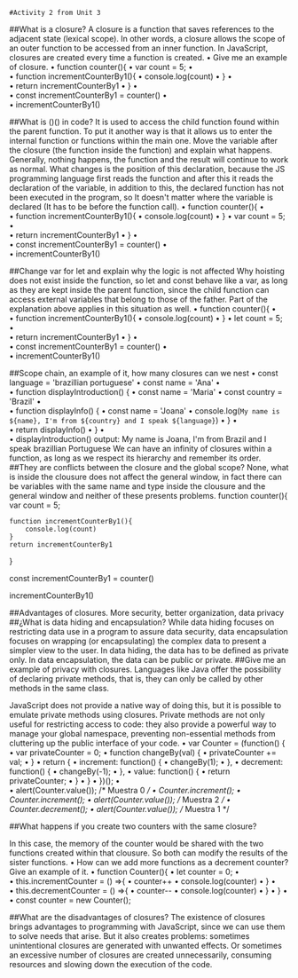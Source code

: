 
	#Activity 2 from Unit 3
    
##What is a closure? 
A closure is a function that saves references to the adjacent state (lexical scope). In other words, a closure allows the scope of an outer function to be accessed from an inner function. In JavaScript, closures are created every time a function is created.
•	Give me an example of closure. 
•	function counter(){
•	    var count = 5;
•	    
•	    function incrementCounterBy1(){
•	        console.log(count)
•	    }
•	
•	    return incrementCounterBy1
•	}
•	
•	const incrementCounterBy1 = counter()
•	
•	incrementCounterBy1()

##What is ()() in code? 
It is used to access the child function found within the parent function. To put it another way is that it allows us to enter the internal function or functions within the main one.
Move the variable after the closure (the function inside the function) and explain what happens. 
Generally, nothing happens, the function and the result will continue to work as normal. What changes is the position of this declaration, because the JS programming language first reads the function and after this it reads the declaration of the variable, in addition to this, the declared function has not been executed in the program, so It doesn't matter where the variable is declared (It has to be before the function call).
•	function counter(){
•	    
•	    function incrementCounterBy1(){
•	        console.log(count)
•	    }
•	    var count = 5;
•	
•	    return incrementCounterBy1
•	}
•	
•	const incrementCounterBy1 = counter()
•	
•	incrementCounterBy1()

##Change var for let and explain why the logic is not affected 
Why hoisting does not exist inside the function, so let and const behave like a var, as long as they are kept inside the parent function, since the child function can access external variables that belong to those of the father. Part of the explanation above applies in this situation as well.
•	function counter(){
•	    
•	    function incrementCounterBy1(){
•	        console.log(count)
•	    }
•	    let count = 5;
•	
•	    return incrementCounterBy1
•	}
•	
•	const incrementCounterBy1 = counter()
•	
•	incrementCounterBy1()

##Scope chain, an example of it, how many closures can we nest 
•	const language = 'brazillian portuguese'
•	const name = 'Ana'
•	
•	function displayIntroduction() {
•	  const name = 'Maria'
•	  const country = 'Brazil'
•	
•	  function displayInfo() {
•	    const name = 'Joana'
•	    console.log(`My name is ${name}, I'm from ${country} and I speak ${language}`)
•	  }
•	
•	  return displayInfo()
•	}
•	
•	displayIntroduction()
output: My name is Joana, I'm from Brazil and I speak brazillian Portuguese
We can have an infinity of closures within a function, as long as we respect its hierarchy and remember its order.
##They are conflicts between the closure and the global scope? 
None, what is inside the clousure does not affect the general window, in fact there can be variables with the same name and type inside the clousure and the general window and neither of these presents problems.
function counter(){
    var count = 5;

    function incrementCounterBy1(){
        console.log(count)
    }
    return incrementCounterBy1
}

const incrementCounterBy1 = counter()

incrementCounterBy1()


##Advantages of closures. 
More security, better organization, data privacy
##¿What is data hiding and encapsulation? 
While data hiding focuses on restricting data use in a program to assure data security, data encapsulation focuses on wrapping (or encapsulating) the complex data to present a simpler view to the user. 
In data hiding, the data has to be defined as private only. In data encapsulation, the data can be public or private. 
##Give me an example of privacy with closures. 
Languages like Java offer the possibility of declaring private methods, that is, they can only be called by other methods in the same class.

JavaScript does not provide a native way of doing this, but it is possible to emulate private methods using closures. Private methods are not only useful for restricting access to code: they also provide a powerful way to manage your global namespace, preventing non-essential methods from cluttering up the public interface of your code.
•	var Counter = (function() {
•	  var privateCounter = 0;
•	  function changeBy(val) {
•	    privateCounter += val;
•	  }
•	  return {
•	    increment: function() {
•	      changeBy(1);
•	    },
•	    decrement: function() {
•	      changeBy(-1);
•	    },
•	    value: function() {
•	      return privateCounter;
•	    }
•	  }
•	})();
•	
•	alert(Counter.value()); /* Muestra 0 */
•	Counter.increment();
•	Counter.increment();
•	alert(Counter.value()); /* Muestra 2 */
•	Counter.decrement();
•	alert(Counter.value()); /* Muestra 1 */ 

##What happens if you create two counters with the same closure? 

In this case, the memory of the counter would be shared with the two functions created within that clousure. So both can modify the results of the sister functions.
•	How can we add more functions as a decrement counter? Give an example of it. 
•	function Counter(){
•	    let counter = 0;
•	
•	    this.incrementCounter = () =>{
•	        counter++
•	        console.log(counter)
•	    }
•	
•	    this.decrementCounter = () =>{
•	        counter--
•	        console.log(counter)
•	    }
•	}
•	
•	const counter = new Counter();

##What are the disadvantages of closures? 
The existence of closures brings advantages to programming with JavaScript, since we can use them to solve needs that arise. But it also creates problems: sometimes unintentional closures are generated with unwanted effects. Or sometimes an excessive number of closures are created unnecessarily, consuming resources and slowing down the execution of the code.
